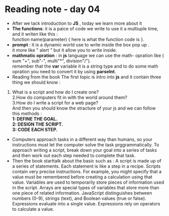 # Reading note - day 04 
+ After we tack introduction to **JS** , today we learn more about it 
+ **The functions**: it is a paice of code we write to use it a multiuple time, and it writen like this : <br> 
function name(parameter) { here is what the function code is }.
+ **prompt** : it is a dynamic world use to write inside the box pop up .<br> 
it more like " alert " but it allow you to write inside.<br>
+ **mathmatic opration** : in **js** language we can use the math- opration like ( sum "+", sub"-", multi"*", division"/").<br>
remember that the **var** variable it is a string type and to do some math opration you need to convert it by using **parseInt**.<br>
+ Reading from the book 
The first topic is intro into **js** and it contain three thing we should know :<br> 
1. What is a script and how do I create one? <br>
2.How do computers fit in with the world around them? <br> 
3.How do I write a script for a web page?<br>
And then you should know the stracture of your js and we can follow this methods : <br> 
**1: DEFINE THE GOAL.**  <br>
**2: DESIGN THE SCRIPT.** <br>
**3: CODE EACH STEP.** <br>
+ Computers approach tasks in a different way than
humans, so your instructions must let the computer
solve the task prggrammatically.
To approach writing a script, break down your goal into
a series of tasks and then work out each step needed
to complete that task.
+ Then the book starttalk about the basic such as : 
A script is made up of a series of statements. Each
statement is like a step in a recipe.
Scripts contain very precise instructions. For example,
you might specify that a value must be remembered
before creating a calculation using that value.
Variables are used to temporarily store pieces of
information used in the script.
Arrays are special types of variables that store more
than one piece of related information.
JavaScript distinguishes between numbers (0-9),
strings (text), and Boolean values (true or false).
Expressions evaluate into a single value.
Expressions rely on operators to calculate a value. <br> 





